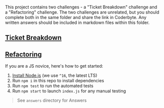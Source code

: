 This project contains two challenges - a "Ticket Breakdown" challenge and a "Refactoring" challenge. The two challenges are unrelated, but you should complete both in the same folder and share the link in Coderbyte. Any written answers should be included in markdown files within this folder.


## [Ticket Breakdown](Ticket_Breakdown.md)

## [Refactoring](Refactoring.md)

If you are a JS novice, here's how to get started:
1. [Install Node.js](https://nodejs.org/en/download/) (we use `^16`, the latest LTS)
2. Run `npm i` in this repo to install dependencies
3. Run `npm test` to run the automated tests
4. Run `npm start` to launch `index.js` for any manual testing


> See `answers` directory for Answers
